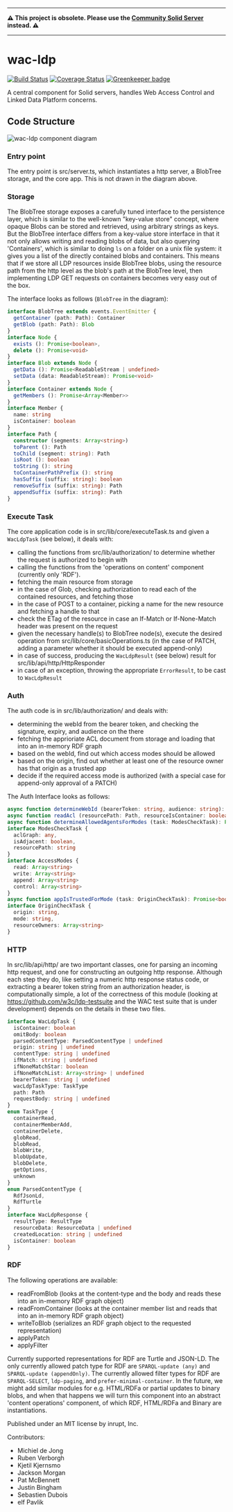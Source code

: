 -----

**⚠️ This project is obsolete. Please use the [Community Solid Server](https://github.com/solid/community-server) instead. ⚠️**

-----

# wac-ldp

[![Build Status](https://travis-ci.org/inrupt/wac-ldp.svg?branch=master)](https://travis-ci.org/inrupt/wac-ldp) [![Coverage Status](https://coveralls.io/repos/github/inrupt/wac-ldp/badge.svg?branch=master)](https://coveralls.io/github/inrupt/wac-ldp?branch=master) [![Greenkeeper badge](https://badges.greenkeeper.io/inrupt/wac-ldp.svg)](https://greenkeeper.io/)

A central component for Solid servers, handles Web Access Control and Linked Data Platform concerns.

## Code Structure

![wac-ldp component diagram](https://user-images.githubusercontent.com/408412/57371602-6f1fd880-7193-11e9-8ae2-653f949b731d.png)


### Entry point
The entry point is src/server.ts, which instantiates a http server, a BlobTree storage, and the core app. This is not drawn in the diagram above.

### Storage
The BlobTree storage exposes a carefully tuned interface to the persistence layer, which is similar to the well-known "key-value store" concept, where opaque Blobs can be stored and retrieved, using arbitrary strings as keys. But the BlobTree interface differs from a key-value store interface in that it not only allows writing and reading blobs of data, but also querying 'Containers', which is similar to doing `ls` on a folder on a unix file system: it gives you a list of the directly contained blobs and containers.
This means that if we store all LDP resources inside BlobTree blobs, using the resource path from the http level as the blob's path at the BlobTree level, then implementing LDP GET requests on containers becomes very easy out of the box.

The interface looks as follows (`BlobTree` in the diagram):
```ts
interface BlobTree extends events.EventEmitter {
  getContainer (path: Path): Container
  getBlob (path: Path): Blob
}
interface Node {
  exists (): Promise<boolean>,
  delete (): Promise<void>
}
interface Blob extends Node {
  getData (): Promise<ReadableStream | undefined>
  setData (data: ReadableStream): Promise<void>
}
interface Container extends Node {
  getMembers (): Promise<Array<Member>>
}
interface Member {
  name: string
  isContainer: boolean
}
interface Path {
  constructor (segments: Array<string>)
  toParent (): Path
  toChild (segment: string): Path
  isRoot (): boolean
  toString (): string
  toContainerPathPrefix (): string
  hasSuffix (suffix: string): boolean
  removeSuffix (suffix: string): Path
  appendSuffix (suffix: string): Path
}
```

### Execute Task
The core application code is in src/lib/core/executeTask.ts and given a `WacLdpTask` (see below), it deals with:
* calling the functions from src/lib/authorization/ to determine whether the request is authorized to begin with
* calling the functions from the 'operations on content' component (currently only 'RDF').
* fetching the main resource from storage
* in the case of Glob, checking authorization to read each of the contained resources, and fetching those
* in the case of POST to a container, picking a name for the new resource and fetching a handle to that
* check the ETag of the resource in case an If-Match or If-None-Match header was present on the request
* given the necessary handle(s) to BlobTree node(s), execute the desired operation from src/lib/core/basicOperations.ts (in the case of PATCH, adding a parameter whether it should be executed append-only)
* in case of success, producing the `WacLdpResult` (see below) result for src/lib/api/http/HttpResponder
* in case of an exception, throwing the appropriate `ErrorResult`, to be cast to `WacLdpResult`

### Auth
The auth code is in src/lib/authorization/ and deals with:
* determining the webId from the bearer token, and checking the signature, expiry, and audience on the there
* fetching the apprioriate ACL document from storage and loading that into an in-memory RDF graph
* based on the webId, find out which access modes should be allowed
* based on the origin, find out whether at least one of the resource owner has that origin as a trusted app
* decide if the required access mode is authorized (with a special case for append-only approval of a PATCH)

The Auth Interface looks as follows:
```ts
async function determineWebId (bearerToken: string, audience: string): Promise<string | undefined>
async function readAcl (resourcePath: Path, resourceIsContainer: boolean, storage: BlobTree)
async function determineAllowedAgentsForModes (task: ModesCheckTask): Promise<AccessModes>
interface ModesCheckTask {
  aclGraph: any,
  isAdjacent: boolean,
  resourcePath: string
}
interface AccessModes {
  read: Array<string>
  write: Array<string>
  append: Array<string>
  control: Array<string>
}
async function appIsTrustedForMode (task: OriginCheckTask): Promise<boolean>
interface OriginCheckTask {
  origin: string,
  mode: string,
  resourceOwners: Array<string>
}
```

### HTTP
In src/lib/api/http/ are two important classes, one for parsing an incoming http request, and one for constructing an outgoing http response. Although each step they do, like setting a numeric http response status code, or extracting a bearer token string from an authorization header, is computationally simple, a lot of the correctness of this module (looking at https://github.com/w3c/ldp-testsuite and the WAC test suite that is under development) depends on the details in these two files.
```ts
interface WacLdpTask {
  isContainer: boolean
  omitBody: boolean
  parsedContentType: ParsedContentType | undefined
  origin: string | undefined
  contentType: string | undefined
  ifMatch: string | undefined
  ifNoneMatchStar: boolean
  ifNoneMatchList: Array<string> | undefined
  bearerToken: string | undefined
  wacLdpTaskType: TaskType
  path: Path
  requestBody: string | undefined
}
enum TaskType {
  containerRead,
  containerMemberAdd,
  containerDelete,
  globRead,
  blobRead,
  blobWrite,
  blobUpdate,
  blobDelete,
  getOptions,
  unknown
}
enum ParsedContentType {
  RdfJsonLd,
  RdfTurtle
}
interface WacLdpResponse {
  resultType: ResultType
  resourceData: ResourceData | undefined
  createdLocation: string | undefined
  isContainer: boolean
}
```

### RDF
The following operations are available:
* readFromBlob (looks at the content-type and the body and reads these into an in-memory RDF graph object)
* readFromContainer (looks at the container member list and reads that into an in-memory RDF graph object)
* writeToBlob (serializes an RDF graph object to the requested representation)
* applyPatch
* applyFilter

Currently supported representations for RDF are Turtle and JSON-LD. The only currently allowed patch type for RDF are `SPARQL-update (any)` and `SPARQL-update (appendOnly)`. The currently allowed filter types for RDF are `SPARQL-SELECT`, `ldp-paging`, and `prefer-minimal-container`.
In the future, we might add similar modules for e.g. HTML/RDFa or partial updates to binary blobs, and when that happens we will turn this component into an abstract 'content operations' component, of which RDF, HTML/RDFa and Binary are instantiations.

Published under an MIT license by inrupt, Inc.

Contributors:
* Michiel de Jong
* Ruben Verborgh
* Kjetil Kjernsmo
* Jackson Morgan
* Pat McBennett
* Justin Bingham
* Sebastien Dubois
* elf Pavlik
